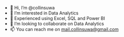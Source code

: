 - 👋 Hi, I’m @collinsuwa
- 👀 I’m interested in Data Analytics
- 🌱 Experienced using Excel, SQL and Power BI
- 💞️ I’m looking to collaborate on Data Analytics
- 📫 You can reach me on mail.collinsuwa@gmail.com

<!---
collinsuwa/collinsuwa is a ✨ special ✨ repository because its `README.md` (this file) appears on your GitHub profile.
You can click the Preview link to take a look at your changes.
--->
